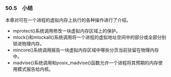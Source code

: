 ### 50.5　小结

本章对可在一个进程的虚拟内存上执行的各种操作进行了介绍。

+ mprotect()系统调用修改一块虚拟内存区域上的保护。
+ mlock()和mlockall()系统调用将一个进程的虚拟地址空间中的部分或全部分别锁进物理内存。
+ mincore()系统调用报告一块虚拟内存区域中哪些分页当前驻留在物理内存中。
+ madvise()系统调用和posix_madvise()函数允许一个进程将其预期的内存使用模式报告给内核。


